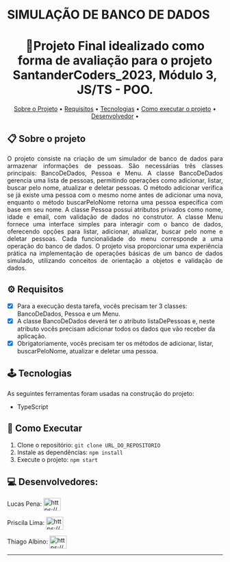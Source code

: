 # SIMULAÇÃO DE BANCO DE DADOS

<h1 align="center">📝Projeto Final idealizado como forma de avaliação para o projeto SantanderCoders_2023, Módulo 3, JS/TS - POO. </h1>

<p align="center">
 <a href="#-sobre-o-projeto">Sobre o Projeto</a> •
 <a href="#-requisitos">Requisitos</a> • 
 <a href="#-tecnologias">Tecnologias</a> • 
 <a href="#-como-executar-o-projeto">Como executar o projeto</a> • 
 <a href="#-desenvolvedora">Desenvolvedor</a> • 
</p>

## 📋 Sobre o projeto

<p align="justify">
  O projeto consiste na criação de um simulador de banco de dados para armazenar informações de pessoas. São necessárias três classes principais: BancoDeDados, Pessoa e Menu. A classe BancoDeDados gerencia uma lista de pessoas, permitindo operações como adicionar, listar, buscar pelo nome, atualizar e deletar pessoas. 
  O método adicionar verifica se já existe uma pessoa com o mesmo nome antes de adicionar uma nova, enquanto o método buscarPeloNome retorna uma pessoa específica com base em seu nome. A classe Pessoa possui atributos privados como nome, idade e email, com validação de dados no construtor. A classe Menu fornece uma interface simples para interagir com o banco de dados, oferecendo opções para listar, adicionar, atualizar, buscar pelo nome e deletar pessoas. Cada funcionalidade do menu corresponde a uma operação do banco de dados. O projeto visa proporcionar uma experiência prática na implementação de operações básicas de um banco de dados simulado, utilizando conceitos de orientação a objetos e validação de dados.
</p>

## ⚙ Requisitos
- [x] Para a execução desta tarefa, vocês precisam ter 3 classes: BancoDeDados, Pessoa e um Menu.
- [x] A classe BancoDeDados deverá ter o atributo listaDePessoas e, neste atributo vocês precisam adicionar todos os dados que vão receber da aplicação.
- [x] Obrigatoriamente, vocês precisam ter os métodos de adicionar, listar, buscarPeloNome, atualizar e deletar uma pessoa.

## 🕹 Tecnologias

As seguintes ferramentas foram usadas na construção do projeto:

-  TypeScript
    
## 🚀 Como Executar

1. Clone o repositório: `git clone URL_DO_REPOSITORIO`
2. Instale as dependências: `npm install`
3. Execute o projeto: `npm start`

## 💻 Desenvolvedores:

Lucas Pena: <a href="https://github.com/pennAls" target="_blank"><img align="center" src="https://raw.githubusercontent.com/rahuldkjain/github-profile-readme-generator/master/src/images/icons/Social/github.svg" alt="https://github.com/pennAls" height="30" width="40" /></a>

Priscila Lima: <a href="https://github.com/prisciladelima" target="_blank"><img align="center" src="https://raw.githubusercontent.com/rahuldkjain/github-profile-readme-generator/master/src/images/icons/Social/github.svg" alt="https://github.com/prisciladelima" height="30" width="40" /></a>

Thiago Albino: <a href="https://github.com/Thi08" target="_blank"><img align="center" src="https://raw.githubusercontent.com/rahuldkjain/github-profile-readme-generator/master/src/images/icons/Social/github.svg" alt="https://github.com/Thi08" height="30" width="40" /></a>




---

